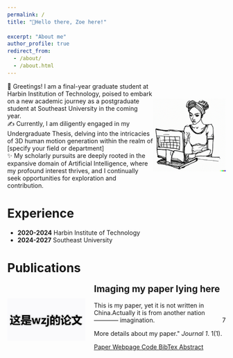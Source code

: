 ```yaml
---
permalink: /
title: "💬Hello there, Zoe here!"

excerpt: "About me"
author_profile: true
redirect_from: 
  - /about/
  - /about.html
---
```


<div style="display: flex; flex-direction: row; align-items: center;">
  <div style="flex: 2;">
    👋 Greetings! I am a final-year graduate student at Harbin Institution of Technology, poised to embark on a new academic journey as a postgraduate student at Southeast University in the coming year.
    <br>
    ✍ Currently, I am diligently engaged in my Undergraduate Thesis, delving into the intricacies of 3D human motion generation within the realm of [specify your field or department]
    <br>
    ✨  My scholarly pursuits are deeply rooted in the expansive domain of Artificial Intelligence, where my profound interest thrives, and I continually seek opportunities for exploration and contribution.
  </div>
  <div style="flex: 1; text-align: center;">
    <img src="https://raw.githubusercontent.com/Zijing5/zijing5.github.io/master/images/home1.png" alt="home1" width="300">
  </div>
</div>


Experience
======
- **2020-2024**   Harbin Institute of Technology
- **2024-2027**   Southeast University


Publications
======

<div class="publication" style="display: flex; align-items: center; margin-bottom: 20px;">
    <div class="publication-image" style="flex: 0 0 auto; margin-right: 20px;">
        <img src="https://raw.githubusercontent.com/Zijing5/zijing5.github.io/master/images/home2.png" style="max-width: 180px; height: auto;">
    </div>
    <div class="publication-text" style="flex: 1 1 auto;">
        <h2 style="margin-top: 0;">Imaging my paper lying here</h2>
        <p>This is my paper, yet it is not written in China.Actually it is from another nation ———— imagination.</p>
        <p>More details about my paper." <i>Journal 1</i>. 1(1).</p>
        <!-- <p><a href="http://academicpages.github.io/files/paper1.pdf">Download paper here</a></p> -->
        <p><a href="http://academicpages.github.io/files/paper1.pdf">
            <i class="fa-file-pdf"></i> Paper
            </a>
         <!-- 第一个额外的图标 -->
            <a href="第一个额外图标的链接">
                <i class="fa-globe"></i> Webpage
            </a>
            <!-- 第二个额外的图标 -->
            <a href="第二个额外图标的链接">
                <i class="fa-file-code"></i> Code
            </a>
            <a href="第二个额外图标的链接">
                <i class="fa-file-text"></i> BibTex
            </a>
            <a href="Abstract">
                <i class="fa-ellipsis-v"></i> Abstract
            </a>
        </p>
    </div>7
</div>